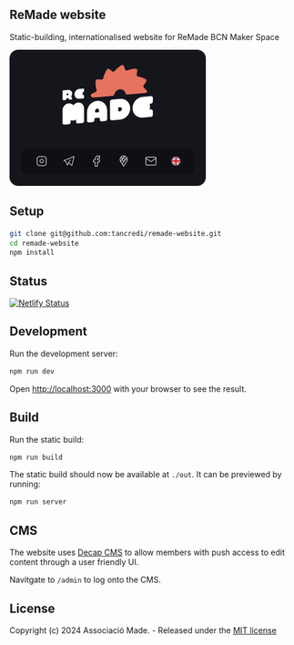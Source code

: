 ## ReMade website

Static-building, internationalised website for ReMade BCN Maker Space

<img src="./resources/cover.png" width="345" height="239" alt="Cover image" />

## Setup

```bash
git clone git@github.com:tancredi/remade-website.git
cd remade-website
npm install
```

## Status

[![Netlify Status](https://api.netlify.com/api/v1/badges/b1dc29b7-723d-455c-a7ac-2604c3509704/deploy-status)](https://app.netlify.com/sites/remade-website/deploys)

## Development

Run the development server:

```bash
npm run dev
```

Open [http://localhost:3000](http://localhost:3000) with your browser to see the result.

## Build

Run the static build:

```bash
npm run build
```

The static build should now be available at `./out`. It can be previewed by running:

```bash
npm run server
```

## CMS

The website uses [Decap CMS](https://decapcms.org/) to allow members with push access to edit content through a user friendly UI.

Navitgate to `/admin` to log onto the CMS.

## License

Copyright (c) 2024 Associació Made. - Released under the [MIT license](./LICENSE)
